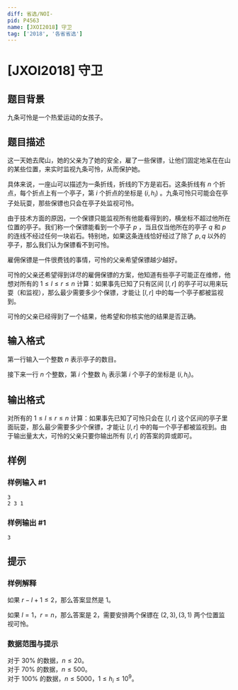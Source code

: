 ```yaml
---
diff: 省选/NOI-
pid: P4563
name: [JXOI2018] 守卫
tag: ['2018', '各省省选']
---
```

# [JXOI2018] 守卫
## 题目背景

九条可怜是一个热爱运动的女孩子。
## 题目描述

这一天她去爬山，她的父亲为了她的安全，雇了一些保镖，让他们固定地呆在在山的某些位置，来实时监视九条可怜，从而保护她。

具体来说，一座山可以描述为一条折线，折线的下方是岩石。这条折线有 $n$ 个折点，每个折点上有一个亭子，第 $i$ 个折点的坐标是 $(i,h_i)$ 。九条可怜只可能会在亭子处玩耍，那些保镖也只会在亭子处监视可怜。

由于技术方面的原因，一个保镖只能监视所有他能看得到的，横坐标不超过他所在位置的亭子。我们称一个保镖能看到一个亭子 $p$ ，当且仅当他所在的亭子 $q$ 和 $p$ 的连线不经过任何一块岩石。特别地，如果这条连线恰好经过了除了 $p,q$ 以外的亭子，那么我们认为保镖看不到可怜。

雇佣保镖是一件很费钱的事情，可怜的父亲希望保镖越少越好。

可怜的父亲还希望得到详尽的雇佣保镖的方案，他知道有些亭子可能正在维修，他想对所有的 $1\leq l\leq r\leq n$ 计算：如果事先已知了只有区间 $[l,r]$ 的亭子可以用来玩耍（和监视），那么最少需要多少个保镖，才能让 $[l,r]$ 中的每一个亭子都被监视到。

可怜的父亲已经得到了一个结果，他希望和你核实他的结果是否正确。
## 输入格式

第一行输入一个整数 $n$ 表示亭子的数目。

接下来一行 $n$ 个整数，第 $i$ 个整数 $h_i$ 表示第 $i$ 个亭子的坐标是 $(i,h_i)$。
## 输出格式

对所有的 $1\leq l\leq r\leq n$ 计算：如果事先已知了可怜只会在 $[l,r]$ 这个区间的亭子里面玩耍，那么最少需要多少个保镖，才能让 $[l,r]$ 中的每一个亭子都被监视到。由于输出量太大，可怜的父亲只要你输出所有 $[l,r]$ 的答案的异或即可。

## 样例

### 样例输入 #1
```
3
2 3 1
```
### 样例输出 #1
```
3

```
## 提示

### 样例解释

如果 $r-l+1\leq 2$，那么答案显然是 $1$。

如果 $l=1$，$r=n$，那么答案是 $2$，需要安排两个保镖在 $(2,3),(3,1)$ 两个位置监视可怜。

### 数据范围与提示

对于 $30\%$ 的数据，$n\leq 20$。  
对于 $70\%$ 的数据，$n\leq 500$。  
对于 $100\%$ 的数据，$n\leq 5000$，$1\leq h_i\leq 10^9$。
